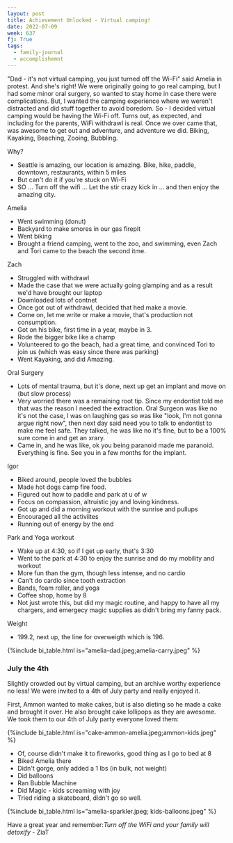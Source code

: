 ```yaml
---
layout: post
title: Achievement Unlocked - Virtual camping!
date: 2022-07-09
week: 637
fj: True
tags:
  - family-journal
  - accomplishemnt
---
```


"Dad - it's not virtual camping, you just turned off the Wi-Fi" said Amelia in protest. And she's right! We were originally going to go real camping, but I had some minor oral surgery, so wanted to stay home in case there were complications. But, I wanted the camping experience where we weren't distracted and did stuff together to avoid boredom. So - I decided virtual camping would be having the Wi-Fi off. Turns out, as expected, and including for the parents, WiFi withdrawl is real. Once we over came that, was awesome to get out and adventure, and adventure we did. Biking, Kayaking, Beaching, Zooing, Bubbling.

Why?

- Seattle is amazing, our location is amazing. Bike, hike, paddle, downtown, restaurants, within 5 miles
- But can't do it if you're stuck on Wi-Fi
- SO ... Turn off the wifi ... Let the stir crazy kick in ... and then enjoy the amazing city.

Amelia

- Went swimming (donut)
- Backyard to make smores in our gas firepit
- Went biking
- Brought a friend camping, went to the zoo, and swimming, even Zach and Tori came to the beach the second itme.

Zach

- Struggled with withdrawl
- Made the case that we were actually going glamping and as a result we'd have brought our laptop
- Downloaded lots of contnet
- Once got out of withdrawl, decided that hed make a movie.
- Come on, let me write or make a movie, that's production not consumption.
- Got on his bike, first time in a year, maybe in 3.
- Rode the bigger bike like a champ
- Volunteered to go the beach, had a great time, and convinced Tori to join us (which was easy since there was parking)
- Went Kayaking, and did Amazing.

Oral Surgery

- Lots of mental trauma, but it's done, next up get an implant and move on (but slow process)
- Very worried there was a remaining root tip. Since my endontist told me that was the reason I needed the extraction. Oral Surgeon was like no it's not the case, I was on laughing gas so was like "look, I'm not gonna argue right now", then next day said need you to talk to endontist to make me feel safe. They talked, he was like no it's fine, but to be a 100% sure come in and get an xrary.
- Came in, and he was like, ok you being paranoid made me paranoid. Everything is fine. See you in a few months for the implant.

Igor

- Biked around, people loved the bubbles
- Made hot dogs camp fire food.
- Figured out how to paddle and park at u of w
- Focus on compassion, altruistic joy and loving kindness.
- Got up and did a morning workout with the sunrise and pullups
- Encouraged all the activiites
- Running out of energy by the end

Park and Yoga workout

- Wake up at 4:30, so if I get up early, that's 3:30
- Went to the park at 4:30 to enjoy the sunrise and do my mobility and workout
- More fun than the gym, though less intense, and no cardio
- Can't do cardio since tooth extraction
- Bands, foam roller, and yoga
- Coffee shop, home by 8
- Not just wrote this, but did my magic routine, and happy to have all my chargers, and emergecy magic supplies as didn't bring my fanny pack.

Weight

- 199.2, next up, the line for overweigth which is 196.

{%include bi_table.html is="amelia-dad.jpeg;amelia-carry.jpeg" %}

### July the 4th

Slightly crowded out by virtual camping, but an archive worthy experience no less! We were invited to a 4th of July party and really enjoyed it.

First, Ammon wanted to make cakes, but is also dieting so he made a cake and brought it over. He also brought cake lollipops as they are awesome. We took them to our 4th of July party everyone loved them:

{%include bi_table.html is="cake-ammon-amelia.jpeg;ammon-kids.jpeg" %}

- Of, course didn't make it to fireworks, good thing as I go to bed at 8
- Biked Amelia there
- Didn't gorge, only added a 1 lbs (in bulk, not weight)
- Did balloons
- Ran Bubble Machine
- Did Magic - kids screaming with joy
- Tried riding a skateboard, didn't go so well.

{%include bi_table.html is="amelia-sparkler.jpeg; kids-balloons.jpeg" %}

Have a great year and remember:_Turn off the WiFi and your family will detoxify_ - ZiaT

<!--
a-c-backpack.jpeg
a-c-chair.jpeg
a-c-turtle.jpeg
a-kayak-p.jpeg
a-kayak-shore.jpeg
a-kayak.jpeg
bike-2-beach.jpeg
bubble-proto-1.jpeg
meds.jpeg
z-beach.jpeg
z-d-post-kayak.jpeg
z-float.jpeg
z-kayak-p.jpeg
z-kayak-stop-bench.jpeg
z-movie.jpeg
z-under-bridge.jpeg
z-wifi-withdrawl-2.jpeg
z-wifi-withdrawl.jpeg
-->
